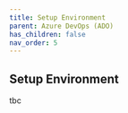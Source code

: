 ```yaml
---
title: Setup Environment
parent: Azure DevOps (ADO)
has_children: false
nav_order: 5
---
```


## Setup Environment

tbc